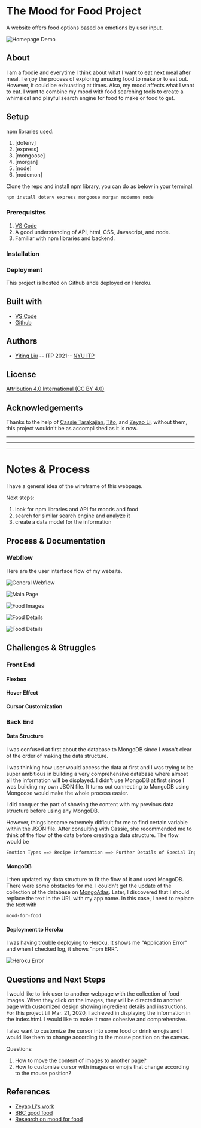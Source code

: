 <!-- Every README should start with an H1 -->
# The Mood for Food Project
<!-- A one sentence description of the project or assignment -->
A website offers food options based on emotions by user input. 

![Homepage Demo](https://github.com/YitingLiu97/mood_for_food/blob/master/photos/homepage.png)

<!-- It is good practice to add an about or summary -->
<!-- ## About -->
## About
I am a foodie and everytime I think about what I want to eat next meal after meal. I enjoy the process of exploring amazing food to make or to eat out. However, it could be exhuasting at times. Also, my mood affects what I want to eat. I want to combine my mood with food searching tools to create a whimsical and playful search engine for food to make or food to get. 


<!-- It is essential to describe how to set up your project -->
## Setup
<!-- some potential npm libraries for this project are: -->

npm libraries used:
1. [dotenv]
2. [express]
3. [mongoose]
4. [morgan]
5. [node]
6. [nodemon]

Clone the repo and install npm library, you can do as below in your terminal:
```sh
npm install dotenv express mongoose morgan nodemon node
```

<!-- Clone the repo and install npm library [inspirational-quotes](https://www.npmjs.com/package/inspirational-quotes) -->
<!-- Any knowledge or tools you will need before hand -->
### Prerequisites

1. [VS Code](https://code.visualstudio.com/)
2. A good understanding of API, html, CSS, Javascript, and node.
3. Familiar with npm libraries and backend.  

<!-- any installation needs should be defined -->
### Installation

<!-- Write instructions on how to start working on your project -->
<!-- ### Develop

To develop this document, you can follow the steps provided below:
1. create a fork of this project on Github
2. ping the author of this repo via Github Issues to see if they are looking for contributions on the specific feature you're looking to add
3. open the file in VS Code and make updates 
4. add and commit those changes in your forked github repo
5. make a pull request specifying what additions and changes were made
6. have a nice chat and communication with me about those changes. 
7. celebrate the contribution!  -->

<!-- Notes about the deployment -->
### Deployment

This project is hosted on Github ande deployed on Heroku. 

## Built with

* [VS Code](https://code.visualstudio.com/)
* [Github](https://github.com)

## Authors

* [Yiting Liu](https://www.yliudesigns.com) -- ITP 2021-- [NYU ITP](https://itp.nyu.edu)

<!-- ## Code of Conduct

Please read the [CODE OF CONDUCT](https://www.mozilla.org/en-US/about/governance/policies/participation/)  -->

## License

[Attribution 4.0 International (CC BY 4.0) ](https://creativecommons.org/licenses/by/4.0/)

<!-- thank and reference all the things that made your project happen -->
## Acknowledgements
Thanks to the help of [Cassie Tarakajian](https://github.com/catarak), [Tito](https://github.com/tirtawr), and [Zeyao Li](https://github.com/zeyaoli), without them, this project wouldn't be as accomplished as it is now. 

<!-- * [inspirational-quotes](https://www.npmjs.com/package/inspirational-quotes)
* [Back-end-foundation-workbook](https://github.com/itp-dwd/back-end-foundations-workbook) -->
<!-- * [Creative Commons](https://creativecommons.org/licenses/by/4.0/) for their licensing documentation
* [Openmoji project](https://www.openmoji.org/library/#search=notebook&emoji=1F4D4) for their glyphs
* [PurpleBooth's Readme Template](https://gist.github.com/PurpleBooth/109311bb0361f32d87a2) -->

***
***
***

<!-- For your assignments you might consider  -->
# Notes & Process

I have a general idea of the wireframe of this webpage. 

Next steps: 
1. look for npm libraries and API for moods and food 
2. search for similar search engine and analyze it
3. create a data model for the information 

<!-- How you built this project - Include images, gifs, and notes here -->
## Process & Documentation
### Webflow
Here are the user interface flow of my website. 

![General Webflow](https://github.com/YitingLiu97/mood_for_food/blob/master/photos/webflow.png)

![Main Page](https://github.com/YitingLiu97/mood_for_food/blob/master/photos/mainpage.png)

![Food Images](https://github.com/YitingLiu97/mood_for_food/blob/master/photos/foodimages.png)

![Food Details](https://github.com/YitingLiu97/mood_for_food/blob/master/photos/fooddetails.png)

![Food Details](https://github.com/YitingLiu97/mood_for_food/blob/master/photos/fooddetailsmore.png)


<!-- Any specific challenges or struggles documented -->
## Challenges & Struggles

### Front End


#### Flexbox 

#### Hover Effect 
#### Cursor Customization


### Back End 
#### Data Structure  
I was confused at first about the database to MongoDB since I wasn't clear of the order of making the data structure.

I was thinking how user would access the data at first and I was trying to be super ambitious in building a very comprehensive database where almost all the information will be displayed. I didn't use MongoDB at first since I was building my own JSON file. It turns out connecting to MongoDB using Mongoose would make the whole process easier. 

I did conquer the part of showing the content with my previous data structure before using any MongoDB. 

However, things became extremely difficult for me to find certain variable within the JSON file. After consulting with Cassie, she recommended me to think of the flow of the data before creating a data structure. The flow would be 

```sh
Emotion Types ==> Recipe Information ==> Further Details of Special Ingredients ==> Link to Url
```

#### MongoDB 
I then  updated my data structure to fit the flow of it and used MongoDB. There were some obstacles for me. I couldn't get the update of the collection of the database on [MongoAtlas](https://www.mongodb.com/cloud/atlas). Later, I discovered that I should replace the text in the URL with my app name. In this case, I need to replace the text with 
```sh
mood-for-food
```

#### Deployment to Heroku

I was having trouble deploying to Heroku. It shows me "Application Error" and when I checked log, it shows "npm ERR".

![Heroku Error]()



<!-- Any questions you have -->
## Questions and Next Steps
I would like to link user to another webpage with the collection of food images. When they click on the images, they will be directed to another page with customized design showing ingredient details and instructions. For this project till Mar. 21, 2020, I achieved in displaying the information in the index.html. I would like to make it more cohesive and comprehensive. 

I also want to customize the cursor into some food or drink emojis and I would like them to change according to the mouse position on the canvas. 

Questions:
1. How to move the content of images to another page?
2. How to customize cursor with images or emojis that change according to the mouse position? 


<!-- References for resources and inspiration -->
## References
* [Zeyao Li's work](https://github.com/zeyaoli/Laura-Dern-API)
* [BBC good food](https://www.bbcgoodfood.com/recipes/category/cuisines)
* [Research on mood for food](https://docs.google.com/spreadsheets/d/1R3hvB-oSJMKauBgnzyUCVXndSItdwuIQi5NXpZDHloA/edit?usp=sharing) 
<!-- 
* [xxx](xx) -->
